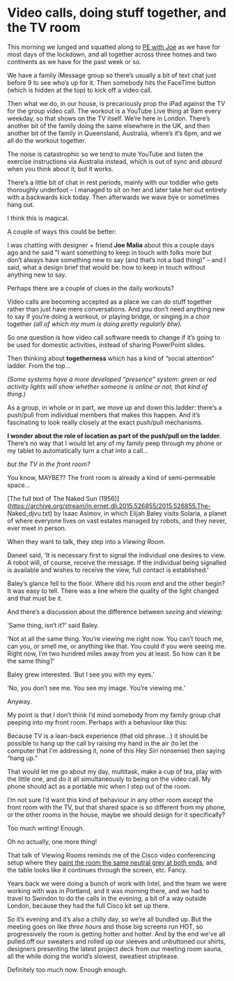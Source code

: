 # Video calls, doing stuff together, and the TV room

This morning we lunged and squatted along to [PE with
Joe](https://www.youtube.com/channel/UCAxW1XT0iEJo0TYlRfn6rYQ) as we have for
most days of the lockdown, and all together across three homes and two
continents as we have for the past week or so.

We have a family iMessage group so there’s usually a bit of text chat just
before 9 to see who’s up for it. Then somebody hits the FaceTime button (which
is hidden at the top) to kick off a video call.

Then what we do, in our house, is precariously prop the iPad against the TV
for the group video call. The workout is a YouTube Live thing at 9am every
weekday, so that shows on the TV itself. We’re here in London. There’s another
bit of the family doing the same elsewhere in the UK, and then another bit of
the family in Queensland, Australia, where’s it’s 6pm, and we all do the
workout together.

The noise is catastrophic so we tend to mute YouTube and listen the exercise
instructions via Australia instead, which is out of sync and _absurd_ when you
think about it, but it works.

There’s a little bit of chat in rest periods, mainly with our toddler who gets
thoroughly underfoot – I managed to sit on her and later take her out entirely
with a backwards kick today. Then afterwards we wave bye or sometimes hang
out.

I think this is magical.

A couple of ways this could be better:

I was chatting with designer + friend **Joe Malia** about this a couple days
ago and he said "I want something to keep in touch with folks more but don’t
always have something new to say (and that’s not a bad thing)" – and I said,
what a design brief that would be: how to keep in touch without anything new
to say.

Perhaps there are a couple of clues in the daily workouts?

Video calls are becoming accepted as a place we can _do_ stuff together rather
than just have mere conversations. And you don’t need anything new to say if
you’re doing a workout, or playing bridge, or singing in a choir together
_(all of which my mum is doing pretty regularly btw)._

So one question is how video call software needs to change if it’s going to be
used for domestic activities, instead of sharing PowerPoint slides.

Then thinking about **togetherness** which has a kind of “social attention”
ladder. From the top…

_(Some systems have a more developed “presence” system: green or red activity
lights will show whether someone is online or not, that kind of thing.)_

As a group, in whole or in part, we move up and down this ladder: there’s a
push/pull from individual members that makes this happen. And it’s fascinating
to look really closely at the exact push/pull mechanisms.

**I wonder about the role of location as part of the push/pull on the
ladder.** There’s no way that I would let any of my family peep through my
phone or my tablet to automatically turn a chat into a call…

_but the TV in the front room?_

You know, MAYBE?? The front room is already a kind of semi-permeable space…

[The full text of The Naked Sun
(1956)](https://archive.org/stream/in.ernet.dli.2015.526855/2015.526855.The-
Naked_djvu.txt) by Isaac Asimov, in which Elijah Baley visits Solaria, a
planet of where everyone lives on vast estates managed by robots, and they
never, ever meet in person.

When they want to talk, they step into a _Viewing Room._

Daneel said, ‘It is necessary first to signal the individual one desires to
view. A robot will, of course, receive the message. If the individual being
signalled is available and wishes to receive the view, full contact is
established.’

Baley’s glance fell to the floor. Where did his room end and the other begin?
It was easy to tell. There was a line where the quality of the light changed
and that must be it.

And there’s a discussion about the difference between _seeing_ and _viewing:_

‘Same thing, isn’t it?’ said Baley.

‘Not at all the same thing. You’re viewing me right now. You can’t touch me,
can you, or smell me, or anything like that. You could if you were seeing me.
Right now, I’m two hundred miles away from you at least. So how can it be the
same thing?’

Baley grew interested. ‘But I see you with my eyes.’

‘No, you don’t see me. You see my image. You’re viewing me.’

Anyway.

My point is that I don’t think I’d mind somebody from my family group chat
peeping into my front room. Perhaps with a behaviour like this:

Because TV is a lean-back experience (that old phrase…) it should be possible
to hang up the call by raising my hand in the air (to let the computer that
I’m addressing it, none of this _Hey Siri_ nonsense) then saying “hang up.”

That would let me go about my day, multitask, make a cup of tea, play with the
little one, and do it all simultaneously to being on the video call. My phone
should act as a portable mic when I step out of the room.

I’m not sure I’d want this kind of behaviour in any other room except the
front room with the TV, but that shared space is so different from my phone,
or the other rooms in the house, maybe we should design for it specifically?

Too much writing! Enough.

Oh no actually, one more thing!

That talk of Viewing Rooms reminds me of the Cisco video conferencing setup
where they [paint the room the same neutral grey at both
ends](https://www.ciscopress.com/articles/article.asp?p=1351075&seqNum=2), and
the table looks like it continues through the screen, etc. Fancy.

Years back we were doing a bunch of work with Intel, and the team we were
working with was in Portland, and it was morning there, and we had to travel
to Swindon to do the calls in the evening, a bit of a way outside London,
because they had the full Cisco kit set up there.

So it’s evening and it’s also a chilly day, so we’re all bundled up. But the
meeting goes on like _three hours_ and those big screens run HOT, so
progressively the room is getting hotter and hotter. And by the end we’ve all
pulled off our sweaters and rolled up our sleeves and unbuttoned our shirts,
designers presenting the latest project deck from our meeting room sauna, all
the while doing the world’s slowest, sweatiest striptease.

Definitely too much now. Enough enough.
